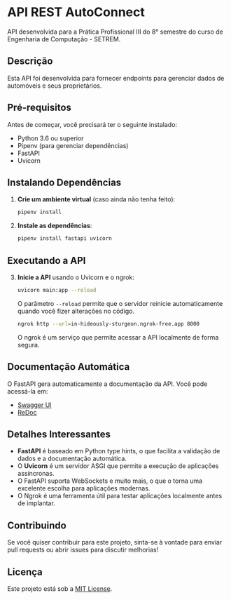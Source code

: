 # API REST AutoConnect

API desenvolvida para a Prática Profissional III do 8° semestre do curso de Engenharia de Computação - SETREM.

## Descrição

Esta API foi desenvolvida para fornecer endpoints para gerenciar dados de automóveis e seus proprietários.

## Pré-requisitos

Antes de começar, você precisará ter o seguinte instalado:

- Python 3.6 ou superior
- Pipenv (para gerenciar dependências)
- FastAPI
- Uvicorn

## Instalando Dependências

1. **Crie um ambiente virtual** (caso ainda não tenha feito):
   ```bash
   pipenv install
   ```

2. **Instale as dependências**:
   ```bash
   pipenv install fastapi uvicorn
   ```

## Executando a API

3. **Inicie a API** usando o Uvicorn e o ngrok:
   ```bash
   uvicorn main:app --reload
   ```

   O parâmetro `--reload` permite que o servidor reinicie automaticamente quando você fizer alterações no código.

   ```bash
   ngrok http --url=in-hideously-sturgeon.ngrok-free.app 8000 
   ```

   O ngrok é um serviço que permite acessar a API localmente de forma segura.

## Documentação Automática

O FastAPI gera automaticamente a documentação da API. Você pode acessá-la em:

- [Swagger UI](http://127.0.0.1:8000/docs)
- [ReDoc](http://127.0.0.1:8000/redoc)

## Detalhes Interessantes

- **FastAPI** é baseado em Python type hints, o que facilita a validação de dados e a documentação automática.
- O **Uvicorn** é um servidor ASGI que permite a execução de aplicações assíncronas.
- O FastAPI suporta WebSockets e muito mais, o que o torna uma excelente escolha para aplicações modernas.
- O Ngrok é uma ferramenta útil para testar aplicações localmente antes de implantar.

## Contribuindo

Se você quiser contribuir para este projeto, sinta-se à vontade para enviar pull requests ou abrir issues para discutir melhorias!

## Licença

Este projeto está sob a [MIT License](LICENSE).
